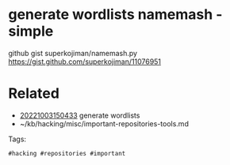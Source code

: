 # generate wordlists namemash - simple
github gist superkojiman/namemash.py
https://gist.github.com/superkojiman/11076951

# Related

- [20221003150433](/zet/20221003150433/README.md) generate wordlists
- ~/kb/hacking/misc/important-repositories-tools.md

Tags:

    #hacking #repositories #important 
